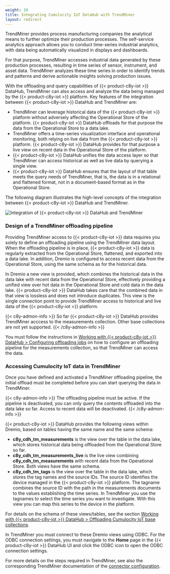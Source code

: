 ```yaml
---
weight: 10
title: Integrating Cumulocity IoT DataHub with TrendMiner
layout: redirect
---
```


TrendMiner provides process manufacturing companies the analytical means to further optimize their production processes. The self-service analytics approach allows you to conduct time-series industrial analytics, with data being automatically visualized in displays and dashboards.

For that purpose, TrendMiner accesses industrial data generated by these production processes, resulting in time series of sensor, instrument, and asset data. TrendMiner analyzes these time series in order to identify trends and patterns and derive actionable insights solving production issues.

With the offloading and query capabilities of {{< product-c8y-iot >}} DataHub, TrendMiner can also access and analyze the data being managed by the {{< product-c8y-iot >}} platform. Key features of the integration between {{< product-c8y-iot >}} DataHub and TrendMiner are:

* TrendMiner can leverage historical data of the {{< product-c8y-iot >}} platform without adversely affecting the Operational Store of the platform. {{< product-c8y-iot >}} DataHub offloads for that purpose the data from the Operational Store to a data lake.
* TrendMiner offers a time-series visualization interface and operational monitoring, both relying on live data from the {{< product-c8y-iot >}} platform. {{< product-c8y-iot >}} DataHub provides for that purpose a live view on recent data in the Operational Store of the platform.
* {{< product-c8y-iot >}} DataHub unifies the data access layer so that TrendMiner can access historical as well as live data by querying a single view.
* {{< product-c8y-iot >}} DataHub ensures that the layout of that table meets the query needs of TrendMiner, that is, the data is in a relational and flattened format, not in a document-based format as in the Operational Store.

The following diagram illustrates the high-level concepts of the integration between {{< product-c8y-iot >}} DataHub and TrendMiner.

<img src="/images/datahub-guide/trendminer-highlevel-concept.png" alt="Integration of {{< product-c8y-iot >}} DataHub and TrendMiner" style="max-width: 100%">

### Design of a TrendMiner offloading pipeline

Providing TrendMiner access to {{< product-c8y-iot >}} data requires you solely to define an offloading pipeline using the TrendMiner data layout. When the offloading pipeline is in place, {{< product-c8y-iot >}} data is regularly extracted from the Operational Store, flattened, and exported into a data lake. In addition, Dremio is configured to access recent data from the Operational Store, using the same schema as for the historical data.

In Dremio a new view is provided, which combines the historical data in the data lake with recent data from the Operational Store, effectively providing a unified view over hot data in the Operational Store and cold data in the data lake. {{< product-c8y-iot >}} DataHub takes care that the combined data in that view is lossless and does not introduce duplicates. This view is the single connection point to provide TrendMiner access to historical and live data of the {{< product-c8y-iot >}} platform.

{{< c8y-admon-info >}}
So far {{< product-c8y-iot >}} DataHub provides TrendMiner acccess to the measurements collection. Other base collections are not yet supported.
{{< /c8y-admon-info >}}

You must follow the instructions in [Working with {{< product-c8y-iot >}} DataHub > Configuring offloading jobs](/datahub/working-with-datahub/#configuring-offloading-jobs) on how to configure an offloading pipeline for the measurements collection, so that TrendMiner can access the data.

### Accessing Cumulocity IoT data in TrendMiner

Once you have defined and activated a TrendMiner offloading pipeline, the initial offload must be completed before you can start querying the data in TrendMiner.

{{< c8y-admon-info >}}
The offloading pipeline must be active. If the pipeline is deactivated, you can only query the contents offloaded into the data lake so far. Access to recent data will be deactivated.
{{< /c8y-admon-info >}}

{{< product-c8y-iot >}} DataHub provides the following views within Dremio, based on tables having the same name and the same schema:

* **c8y_cdh_tm_measurements** is the view over the table in the data lake, which stores historical data being offloaded from the Operational Store so far.
* **c8y_cdh_tm_measurements_live** is the live view combining **c8y_cdh_tm_measurements** with recent data from the Operational Store. Both views have the same schema.
* **c8y_cdh_tm_tags** is the view over the table in the data lake, which stores the tag names and the source IDs. The source ID identifies the device managed in the {{< product-c8y-iot >}} platform. The tagname combines the source ID with the path in the measurements documents to the values establishing the time series. In TrendMiner you use the tagnames to select the time series you want to investigate. With this view you can map this series to the device in the platform.

For details on the schema of these views/tables, see the section [Working with {{< product-c8y-iot >}} DataHub > Offloading Cumulocity IoT base collections](/datahub/working-with-datahub/#offloading-base-collections).

In TrendMiner you must connect to these Dremio views using ODBC. For the ODBC connection settings, you must navigate to the **Home** page in the {{< product-c8y-iot >}} DataHub UI and click the ODBC icon to open the ODBC connection settings.

For more details on the steps required in TrendMiner, see also the corresponding TrendMiner documentation of the [connector configuration](https://documentation.trendminer.com/en/63081-connector-configuration.html).
